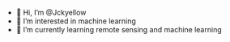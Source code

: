 - 👋 Hi, I’m @Jckyellow
- 👀 I’m interested in machine learning
- 🌱 I’m currently learning remote sensing and machine learning


<!---
Jckyellow/Jckyellow is a ✨ special ✨ repository because its `README.md` (this file) appears on your GitHub profile.
You can click the Preview link to take a look at your changes.
--->
